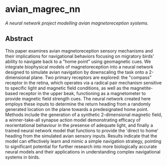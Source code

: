 # avian_magrec_nn
*A neural network project modelling avian magnetoreception systems.*

## Abstract
This paper examines avian magnetoreception sensory mechanisms and their implications for navigational behaviors focusing on migratory birds' ability to navigate back to a "home point" using geomagnetic cues. We integrate biophysical models of magnetoreception into a neural network designed to simulate avian navigation by downscaling the task onto a 2-dimensional plane. Two primary receptors are explored: the "compass" receptor in the retina, which operates via a radical pair mechanism sensitive to specific light and magnetic field conditions, as well as the magnetite-based receptor in the upper beak, functioning as a magnetometer to provide magnetic field strength cues. The neural network created here employs these inputs to determine the return heading from a randomly generated location on the plane towards a predesignated home point. Methods include the generation of a synthetic 2-dimensional magnetic field, a winner-take-all synapse action model demonstrating efficacy of reorientational behaviour in the presense of adequate light, and finally a trained neural network model that functions to provide the 'direct to home' heading from the simulated avian sensory inputs. Results indicate that the model can effectively learn and mimic a simple navigation strategy, pointing to significant potential for further research into more biologically accurate neural models and their applications in understanding complex navigational systems in birds.

